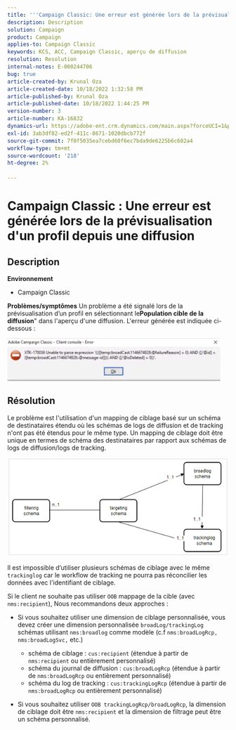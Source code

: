 ```yaml
---
title: '''Campaign Classic: Une erreur est générée lors de la prévisualisation d''un profil à partir d''une diffusion'''
description: Description
solution: Campaign
product: Campaign
applies-to: Campaign Classic
keywords: KCS, ACC, Campaign Classic, aperçu de diffusion
resolution: Resolution
internal-notes: E-000244706
bug: true
article-created-by: Krunal Oza
article-created-date: 10/18/2022 1:32:58 PM
article-published-by: Krunal Oza
article-published-date: 10/18/2022 1:44:25 PM
version-number: 3
article-number: KA-16832
dynamics-url: https://adobe-ent.crm.dynamics.com/main.aspx?forceUCI=1&pagetype=entityrecord&etn=knowledgearticle&id=87df405c-e94e-ed11-bba2-00224808679b
exl-id: 3ab3df82-ed2f-411c-8671-1020dbcb772f
source-git-commit: 7f0f5035ea7cebd60f6ec7bda9de6225b6c602a4
workflow-type: tm+mt
source-wordcount: '218'
ht-degree: 2%

---
```


# Campaign Classic : Une erreur est générée lors de la prévisualisation d&#39;un profil depuis une diffusion

## Description

<b>Environnement</b>
- Campaign Classic



<b>Problèmes/symptômes</b>
Un problème a été signalé lors de la prévisualisation d’un profil en sélectionnant le<b>Population cible de la diffusion</b>&quot; dans l&#39;aperçu d&#39;une diffusion. L&#39;erreur générée est indiquée ci-dessous :

![](assets/___88df405c-e94e-ed11-bba2-00224808679b___.jpeg)




## Résolution


Le problème est l&#39;utilisation d&#39;un mapping de ciblage basé sur un schéma de destinataires étendu où les schémas de logs de diffusion et de tracking n&#39;ont pas été étendus pour le même type. Un mapping de ciblage doit être unique en termes de schéma des destinataires par rapport aux schémas de logs de diffusion/logs de tracking.

![](assets/3ec555a6-30d1-ec11-a7b5-0022480a8d10.png)

Il est impossible d’utiliser plusieurs schémas de ciblage avec le même `trackinglog` car le workflow de tracking ne pourra pas réconcilier les données avec l&#39;identifiant de ciblage.

Si le client ne souhaite pas utiliser `OOB` mappage de la cible (avec `nms:recipient`), Nous recommandons deux approches :

- Si vous souhaitez utiliser une dimension de ciblage personnalisée, vous devez créer une dimension personnalisée `broadLog/trackingLog` schémas utilisant `nms:broadlog` comme modèle (c.f `nms:broadLogRcp, nms:broadLogSvc,` etc.)

   - schéma de ciblage : `cus:recipient` (étendue à partir de `nms:recipient` ou entièrement personnalisé)
   - schéma du journal de diffusion : `cus:broadLogRcp` (étendue à partir de `nms:broadLogRcp` ou entièrement personnalisé)
   - schéma du log de tracking : `cus:trackingLogRcp` (étendue à partir de `nms:broadLogRcp` ou entièrement personnalisé)
- Si vous souhaitez utiliser `OOB trackingLogRcp/broadLogRcp`, la dimension de ciblage doit être `nms:recipient` et la dimension de filtrage peut être un schéma personnalisé.
